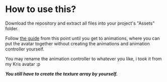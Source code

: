 # How to use this?

Download the repository and extract all files into your project's "Assets" folder.

Follow [the guide](https://compactbunker.org/p/2d-avatar-tutorial/#preparing-the-sprites) from this point until you get to animations, where you can put the avatar together without creating the animations and animation controller yourself.

You may rename the animation controller to whatever you like, i took it from my Kris avatar :p

_**You still have to create the texture array by yourself.**_
